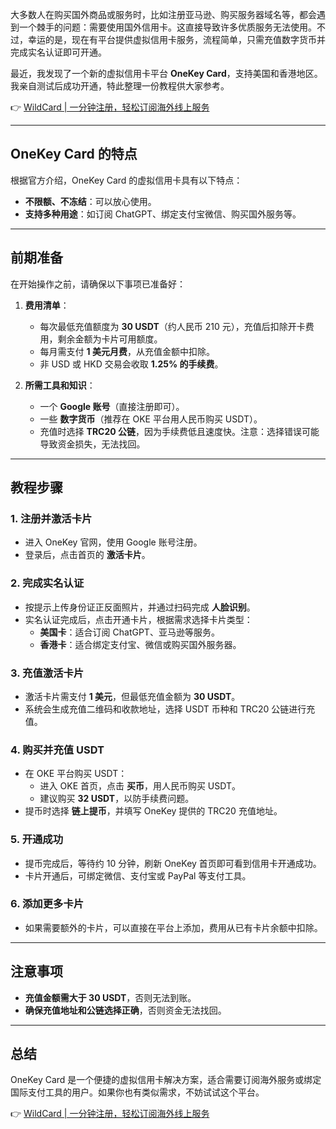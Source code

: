 大多数人在购买国外商品或服务时，比如注册亚马逊、购买服务器域名等，都会遇到一个棘手的问题：需要使用国外信用卡。这直接导致许多优质服务无法使用。不过，幸运的是，现在有平台提供虚拟信用卡服务，流程简单，只需充值数字货币并完成实名认证即可开通。

最近，我发现了一个新的虚拟信用卡平台 **OneKey Card**，支持美国和香港地区。我亲自测试后成功开通，特此整理一份教程供大家参考。

👉 [WildCard | 一分钟注册，轻松订阅海外线上服务](https://bit.ly/bewildcard)

---

## OneKey Card 的特点

根据官方介绍，OneKey Card 的虚拟信用卡具有以下特点：
- **不限额、不冻结**：可以放心使用。
- **支持多种用途**：如订阅 ChatGPT、绑定支付宝微信、购买国外服务等。

---

## 前期准备

在开始操作之前，请确保以下事项已准备好：

1. **费用清单**：
   - 每次最低充值额度为 **30 USDT**（约人民币 210 元），充值后扣除开卡费用，剩余金额为卡片可用额度。
   - 每月需支付 **1 美元月费**，从充值金额中扣除。
   - 非 USD 或 HKD 交易会收取 **1.25% 的手续费**。

2. **所需工具和知识**：
   - 一个 **Google 账号**（直接注册即可）。
   - 一些 **数字货币**（推荐在 OKE 平台用人民币购买 USDT）。
   - 充值时选择 **TRC20 公链**，因为手续费低且速度快。注意：选择错误可能导致资金损失，无法找回。

---

## 教程步骤

### 1. 注册并激活卡片

- 进入 OneKey 官网，使用 Google 账号注册。
- 登录后，点击首页的 **激活卡片**。

### 2. 完成实名认证

- 按提示上传身份证正反面照片，并通过扫码完成 **人脸识别**。
- 实名认证完成后，点击开通卡片，根据需求选择卡片类型：
  - **美国卡**：适合订阅 ChatGPT、亚马逊等服务。
  - **香港卡**：适合绑定支付宝、微信或购买国外服务器。

### 3. 充值激活卡片

- 激活卡片需支付 **1 美元**，但最低充值金额为 **30 USDT**。
- 系统会生成充值二维码和收款地址，选择 USDT 币种和 TRC20 公链进行充值。

### 4. 购买并充值 USDT

- 在 OKE 平台购买 USDT：
  - 进入 OKE 首页，点击 **买币**，用人民币购买 USDT。
  - 建议购买 **32 USDT**，以防手续费问题。
- 提币时选择 **链上提币**，并填写 OneKey 提供的 TRC20 充值地址。

### 5. 开通成功

- 提币完成后，等待约 10 分钟，刷新 OneKey 首页即可看到信用卡开通成功。
- 卡片开通后，可绑定微信、支付宝或 PayPal 等支付工具。

### 6. 添加更多卡片

- 如果需要额外的卡片，可以直接在平台上添加，费用从已有卡片余额中扣除。

---

## 注意事项

- **充值金额需大于 30 USDT**，否则无法到账。
- **确保充值地址和公链选择正确**，否则资金无法找回。

---

## 总结

OneKey Card 是一个便捷的虚拟信用卡解决方案，适合需要订阅海外服务或绑定国际支付工具的用户。如果你也有类似需求，不妨试试这个平台。

👉 [WildCard | 一分钟注册，轻松订阅海外线上服务](https://bit.ly/bewildcard)